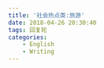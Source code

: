 ```yaml
---
title: '社会热点类:旅游'
date: 2018-04-26 20:30:40
tags: 回复轮
categories: 
	- English
	- Writing
---
```







